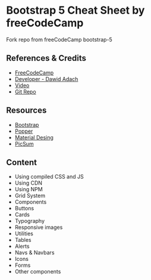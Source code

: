 # Bootstrap 5 Cheat Sheet by freeCodeCamp
Fork repo from freeCodeCamp bootstrap-5

## References & Credits
- [FreeCodeCamp](https://www.freecodecamp.org/news/full-bootstrap-5-tutorial-for-beginners/)
- [Developer - Dawid Adach](https://www.youtube.com/channel/UC5CF7mLQZhvx8O5GODZAhdA)
- [Video](https://youtu.be/-qfEOE4vtxE)
- [Git Repo](https://github.com/mdbootstrap/bootstrap-5-freecodecamp-source-code)

## Resources
- [Bootstrap](https://getbootstrap.com/docs/5.1/getting-started/download/)
- [Popper](https://popper.js.org/)
- [Material Desing](https://mdbootstrap.com/)
- [PicSum](https://picsum.photos/)

## Content
- Using compiled CSS and JS
- Using CDN
- Using NPM
- Grid System 
- Components
- Buttons
- Cards
- Typography
- Responsive images
- Utilities
- Tables
- Alerts 
- Navs & Navbars
- Icons
- Forms
- Other components 
